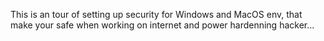 This is an tour of setting up security for Windows and MacOS env, that make your safe when working on internet and power hardenning hacker...

